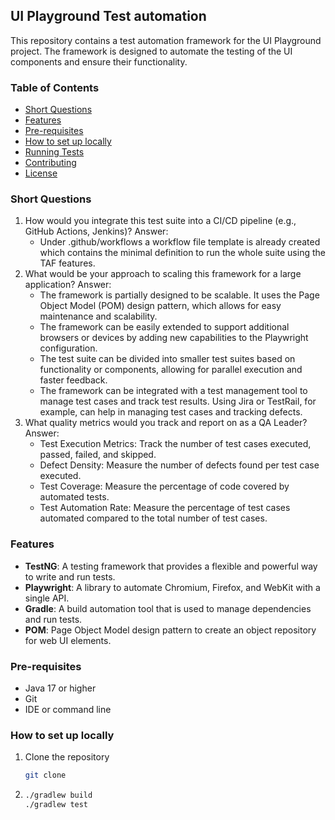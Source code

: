## UI Playground Test automation

This repository contains a test automation framework for the UI Playground project. The framework is designed to automate the testing of the UI components and ensure their functionality.


### Table of Contents
  - [Short Questions](#short-questions)
  - [Features](#features)
  - [Pre-requisites](#pre-requisites)
  - [How to set up locally](#how-to-set-up-locally)
  - [Running Tests](#running-tests)
  - [Contributing](#contributing)
  - [License](#license)

### Short Questions
1. How would you integrate this test suite into a CI/CD pipeline (e.g., GitHub Actions,
   Jenkins)?
Answer: 
   - Under .github/workflows a workflow file template is already created which contains the minimal definition to run the whole suite using the TAF features.
2. What would be your approach to scaling this framework for a large application?
Answer:
   - The framework is partially designed to be scalable. It uses the Page Object Model (POM) design pattern, which allows for easy maintenance and scalability. 
   - The framework can be easily extended to support additional browsers or devices by adding new capabilities to the Playwright configuration.
   - The test suite can be divided into smaller test suites based on functionality or components, allowing for parallel execution and faster feedback.
   - The framework can be integrated with a test management tool to manage test cases and track test results. Using Jira or TestRail, for example, can help in managing test cases and tracking defects.
3. What quality metrics would you track and report on as a QA Leader?
Answer:
   - Test Execution Metrics: Track the number of test cases executed, passed, failed, and skipped.
   - Defect Density: Measure the number of defects found per test case executed.
   - Test Coverage: Measure the percentage of code covered by automated tests.
   - Test Automation Rate: Measure the percentage of test cases automated compared to the total number of test cases.

### Features
- **TestNG**: A testing framework that provides a flexible and powerful way to write and run tests.
- **Playwright**: A library to automate Chromium, Firefox, and WebKit with a single API.
- **Gradle**: A build automation tool that is used to manage dependencies and run tests.
- **POM**: Page Object Model design pattern to create an object repository for web UI elements.

### Pre-requisites
- Java 17 or higher
- Git
- IDE or command line


### How to set up locally

1. Clone the repository
   ```bash
   git clone 
    ```
2. ```bash
   ./gradlew build
   ./gradlew test
   ```

